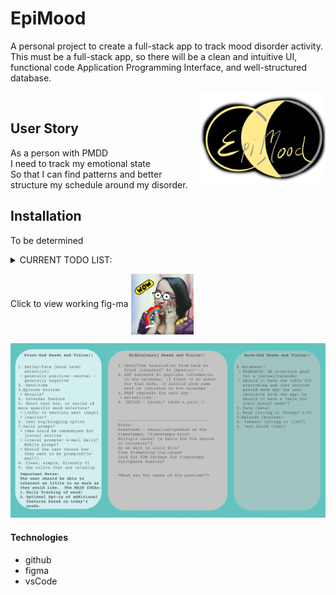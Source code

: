 # EpiMood
A personal project to create a full-stack app to track mood disorder activity.
This must be a full-stack app, so there will be a clean and intuitive UI, functional code Application Programming Interface, and well-structured database.

<img align="right" img src="https://raw.githubusercontent.com/Cheez0id/EpiMood/main/assets/images/epiMoodLogo.png" width="200px"><br>

## User Story


As a person with PMDD<br>
I need to track my emotional state<br>
So that I can find patterns and better structure my schedule around my disorder.<br>



## Installation
To be determined
<br>
<details>
<summary>
CURRENT TODO LIST:
</summary>
<p><ul>
<li>- [ ] Concept notes</li>
<li>- [ ] Wireframe</li>
<li>- [ ] Technologies Research</li>
</ul>
</p>
</details>

Click to view working fig-ma
<a href="https://www.figma.com/file/UupxxFQW8aS4RbZh7oCZKN/EpiMood?node-id=0%3A1">
<img align="center" src="https://raw.githubusercontent.com/Cheez0id/EpiMood/main/assets/images/wow.gif" width="100px"></a>

![figma](https://raw.githubusercontent.com/Cheez0id/EpiMood/main/assets/images/initilaFigma.JPG)


#### Technologies
<ul>
  <li>github</li>
  <li>figma</li>
  <li>vsCode</li>
 </ul>


